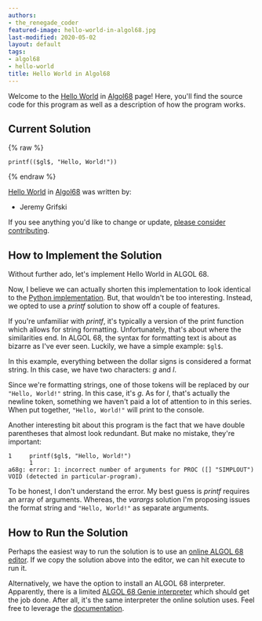```yaml
---
authors:
- the_renegade_coder
featured-image: hello-world-in-algol68.jpg
last-modified: 2020-05-02
layout: default
tags:
- algol68
- hello-world
title: Hello World in Algol68
---
```


Welcome to the [Hello World](https://sampleprograms.io/projects/hello-world) in [Algol68](https://sampleprograms.io/languages/algol68) page! Here, you'll find the source code for this program as well as a description of how the program works.

## Current Solution

{% raw %}

```algol68
printf(($gl$, "Hello, World!"))
```

{% endraw %}

[Hello World](https://sampleprograms.io/projects/hello-world) in [Algol68](https://sampleprograms.io/languages/algol68) was written by:

- Jeremy Grifski

If you see anything you'd like to change or update, [please consider contributing](https://github.com/TheRenegadeCoder/sample-programs).

## How to Implement the Solution

Without further ado, let's implement Hello World in ALGOL 68.

Now, I believe we can actually shorten this implementation to look identical to the 
[Python implementation][1]. But, that wouldn't be too interesting. Instead, we opted 
to use a *printf* solution to show off a couple of features.

If you're unfamiliar with *printf*, it's typically a version of the print function 
which allows for string formatting. Unfortunately, that's about where the similarities 
end. In ALGOL 68, the syntax for formatting text is about as bizarre as I've ever seen. 
Luckily, we have a simple example: `$gl$`.

In this example, everything between the dollar signs is considered a format string. 
In this case, we have two characters: *g* and *l*.

Since we're formatting strings, one of those tokens will be replaced by our `"Hello, World!"`
string. In this case, it's *g*. As for *l*, that's actually the newline token, something 
we haven't paid a lot of attention to in this series. When put together, `"Hello, World!"`
will print to the console.

Another interesting bit about this program is the fact that we have double parentheses 
that almost look redundant. But make no mistake, they're important:

```console
1     printf($gl$, "Hello, World!")
      1                            
a68g: error: 1: incorrect number of arguments for PROC ([] "SIMPLOUT") VOID (detected in particular-program).
```

To be honest, I don't understand the error. My best guess is *printf* requires an array 
of arguments. Whereas, the *varargs* solution I'm proposing issues the format string 
and `"Hello, World!"` as separate arguments.

[1]: https://github.com/TheRenegadeCoder/sample-programs/blob/main/archive/p/python/hello_world.py


## How to Run the Solution

Perhaps the easiest way to run the solution is to use an [online ALGOL 68 editor][2]. 
If we copy the solution above into the editor, we can hit execute to run it.

Alternatively, we have the option to install an ALGOL 68 interpreter. Apparently, there 
is a limited [ALGOL 68 Genie interpreter][3] which should get the job done. After all, 
it's the same interpreter the online solution uses. Feel free to leverage the 
[documentation][4].

[2]: https://www.jdoodle.com/execute-algol68-online/
[3]: https://jmvdveer.home.xs4all.nl/en.algol-68-genie.html
[4]: https://jmvdveer.home.xs4all.nl/learning-algol-68-genie.pdf
